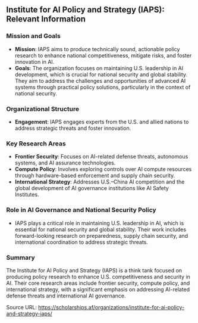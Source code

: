 ## Institute for AI Policy and Strategy (IAPS): Relevant Information

### Mission and Goals
- **Mission**: IAPS aims to produce technically sound, actionable policy research to enhance national competitiveness, mitigate risks, and foster innovation in AI.
- **Goals**: The organization focuses on maintaining U.S. leadership in AI development, which is crucial for national security and global stability. They aim to address the challenges and opportunities of advanced AI systems through practical policy solutions, particularly in the context of national security.

### Organizational Structure
- **Engagement**: IAPS engages experts from the U.S. and allied nations to address strategic threats and foster innovation.

### Key Research Areas
- **Frontier Security**: Focuses on AI-related defense threats, autonomous systems, and AI assurance technologies.
- **Compute Policy**: Involves exploring controls over AI compute resources through hardware-based enforcement and supply chain security.
- **International Strategy**: Addresses U.S.–China AI competition and the global development of AI governance institutions like AI Safety Institutes.

### Role in AI Governance and National Security Policy
- IAPS plays a critical role in maintaining U.S. leadership in AI, which is essential for national security and global stability. Their work includes forward-looking research on preparedness, supply chain security, and international coordination to address strategic threats.

### Summary
The Institute for AI Policy and Strategy (IAPS) is a think tank focused on producing policy research to enhance U.S. competitiveness and security in AI. Their core research areas include frontier security, compute policy, and international strategy, with a significant emphasis on addressing AI-related defense threats and international AI governance.

Source URL: https://scholarships.af/organizations/institute-for-ai-policy-and-strategy-iaps/